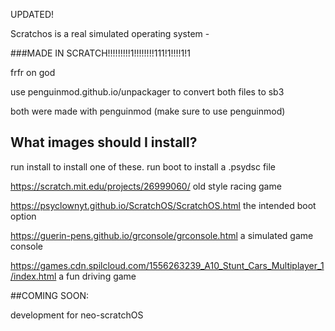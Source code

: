 UPDATED!

Scratchos is a real simulated operating system - 

###MADE IN SCRATCH!!!!!!!!!1!!!!!!!!111!1!!!!1!1

frfr on god

use penguinmod.github.io/unpackager to convert both files to sb3

both were made with penguinmod (make sure to use penguinmod)

## What images should I install?

run install to install one of these. run boot to install a .psydsc file

https://scratch.mit.edu/projects/26999060/                                               old style racing game

https://psyclownyt.github.io/ScratchOS/ScratchOS.html                                    the intended boot option

https://guerin-pens.github.io/grconsole/grconsole.html                                   a simulated game console

https://games.cdn.spilcloud.com/1556263239_A10_Stunt_Cars_Multiplayer_1/index.html       a fun driving game

##COMING SOON:

development for neo-scratchOS
